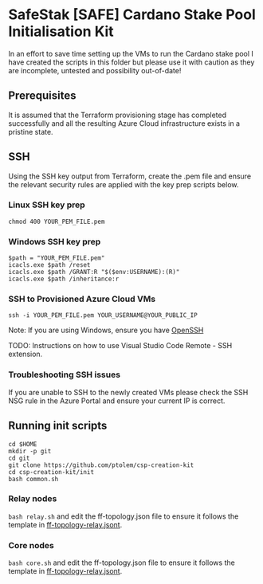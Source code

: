 # SafeStak [SAFE] Cardano Stake Pool Initialisation Kit

In an effort to save time setting up the VMs to run the Cardano stake pool I have created the scripts in this folder but please use it with caution as they are incomplete, untested and possibility out-of-date! 

## Prerequisites
It is assumed that the Terraform provisioning stage has completed successfully and all the resulting Azure Cloud infrastructure exists in a pristine state. 

## SSH 
Using the SSH key output from Terraform, create the .pem file and ensure the relevant security rules are applied with the key prep scripts below.
 
### Linux SSH key prep  
`chmod 400 YOUR_PEM_FILE.pem`

### Windows SSH key prep 
```
$path = "YOUR_PEM_FILE.pem"
icacls.exe $path /reset
icacls.exe $path /GRANT:R "$($env:USERNAME):(R)"
icacls.exe $path /inheritance:r
```
### SSH to Provisioned Azure Cloud VMs
`ssh -i YOUR_PEM_FILE.pem YOUR_USERNAME@YOUR_PUBLIC_IP`

Note: If you are using Windows, ensure you have [OpenSSH](https://www.howtogeek.com/336775/how-to-enable-and-use-windows-10s-built-in-ssh-commands/) 

TODO: Instructions on how to use Visual Studio Code Remote - SSH extension.

### Troubleshooting SSH issues
If you are unable to SSH to the newly created VMs please check the SSH NSG rule in the Azure Portal and ensure your current IP is correct.

## Running init scripts
```
cd $HOME
mkdir -p git
cd git
git clone https://github.com/ptolem/csp-creation-kit
cd csp-creation-kit/init
bash common.sh
```

### Relay nodes
`bash relay.sh` and edit the ff-topology.json file to ensure it follows the template in [ff-topology-relay.jsont](./ff-topology-relay.jsont). 

### Core nodes
`bash core.sh` and edit the ff-topology.json file to ensure it follows the template in [ff-topology-relay.jsont](./ff-topology-core.jsont). 
